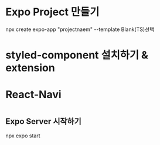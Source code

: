 # Expo Project 만들기

npx create expo-app "projectnaem" --template
Blank(TS)선택

# styled-component 설치하기 & extension

# React-Navi

#

## Expo Server 시작하기

npx expo start
